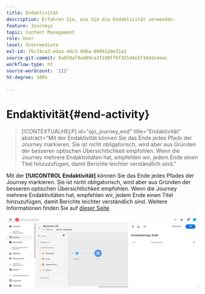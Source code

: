 ```yaml
---
title: Endaktivität
description: Erfahren Sie, wie Sie die Endaktivität verwenden.
feature: Journeys
topic: Content Management
role: User
level: Intermediate
exl-id: 76c74ca3-edaa-48c5-8d6a-0906120e31a1
source-git-commit: 8a859af9ad09ca3f240ff6f355d4e5f34d2e4eac
workflow-type: ht
source-wordcount: '112'
ht-degree: 100%

---
```


# Endaktivität{#end-activity}

>[!CONTEXTUALHELP]
>id="ajo_journey_end"
>title="Endaktivität"
>abstract="Mit der Endaktivität können Sie das Ende jedes Pfads der Journey markieren. Sie ist nicht obligatorisch, wird aber aus Gründen der besseren optischen Übersichtlichkeit empfohlen. Wenn die Journey mehrere Endaktivitäten hat, empfehlen wir, jedem Ende einen Titel hinzuzufügen, damit Berichte leichter verständlich sind."

Mit der **[!UICONTROL Endaktivität]** können Sie das Ende jedes Pfades der Journey markieren. Sie ist nicht obligatorisch, wird aber aus Gründen der besseren optischen Übersichtlichkeit empfohlen. Wenn die Journey mehrere Endaktivitäten hat, empfehlen wir, jedem Ende einen Titel hinzuzufügen, damit Berichte leichter verständlich sind. Weitere Informationen finden Sie auf [dieser Seite](../reports/live-report.md).

![](assets/journey54.png)
